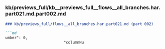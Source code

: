 ### kb/previews_full/kb__previews_full__flows__all_branches.har.part021.md.part002.md

```md
### kb/previews_full/flows__all_branches.har.part021.md (part 002)

```md
umber": 0,
                          "columnNu
```

```

```
